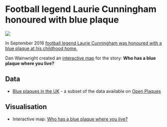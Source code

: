 # Football legend Laurie Cunningham honoured with blue plaque

![](http://ichef.bbci.co.uk/news/624/cpsprodpb/123EC/production/_91323747_map.jpg)

In September 2016 [football legend Laurie Cunningham was honoured with a blue plaque at his childhood home.](http://www.bbc.co.uk/news/uk-england-london-37428463)

Dan Wainwright created an [interactive map](https://public.tableau.com/profile/daniel.wainwright4535#!/vizhome/BlueplaquesintheUK/Dashboard1) for the story: **Who has a blue plaque where you live?**

## Data

* [Blue plaques in the UK](https://github.com/BBC-Data-Unit/blue-plaques/blob/master/Blue%20plaques%20in%20the%20UK.csv) - a subset of the data available on [Open Plaques](http://openplaques.org/)

## Visualisation

* Interactive map: [Who has a blue plaque where you live?](https://public.tableau.com/profile/daniel.wainwright4535#!/vizhome/BlueplaquesintheUK/Dashboard1)
